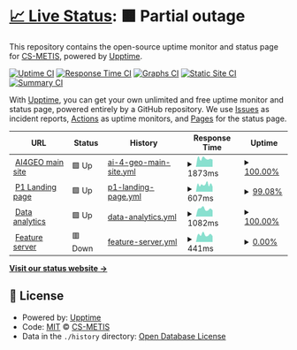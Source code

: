 # [📈 Live Status](https://demo.upptime.js.org): <!--live status--> **🟧 Partial outage**

This repository contains the open-source uptime monitor and status page for [CS-METIS](https://demo.upptime.js.org), powered by [Upptime](https://github.com/upptime/upptime).

[![Uptime CI](https://github.com/CS-METIS/p1-status-page/workflows/Uptime%20CI/badge.svg)](https://github.com/CS-METIS/p1-status-page/actions?query=workflow%3A%22Uptime+CI%22)
[![Response Time CI](https://github.com/CS-METIS/p1-status-page/workflows/Response%20Time%20CI/badge.svg)](https://github.com/CS-METIS/p1-status-page/actions?query=workflow%3A%22Response+Time+CI%22)
[![Graphs CI](https://github.com/CS-METIS/p1-status-page/workflows/Graphs%20CI/badge.svg)](https://github.com/CS-METIS/p1-status-page/actions?query=workflow%3A%22Graphs+CI%22)
[![Static Site CI](https://github.com/CS-METIS/p1-status-page/workflows/Static%20Site%20CI/badge.svg)](https://github.com/CS-METIS/p1-status-page/actions?query=workflow%3A%22Static+Site+CI%22)
[![Summary CI](https://github.com/CS-METIS/p1-status-page/workflows/Summary%20CI/badge.svg)](https://github.com/CS-METIS/p1-status-page/actions?query=workflow%3A%22Summary+CI%22)

With [Upptime](https://upptime.js.org), you can get your own unlimited and free uptime monitor and status page, powered entirely by a GitHub repository. We use [Issues](https://github.com/CS-METIS/p1-status-page/issues) as incident reports, [Actions](https://github.com/CS-METIS/p1-status-page/actions) as uptime monitors, and [Pages](https://demo.upptime.js.org) for the status page.

<!--start: status pages-->
<!-- This summary is generated by Upptime (https://github.com/upptime/upptime) -->
<!-- Do not edit this manually, your changes will be overwritten -->
<!-- prettier-ignore -->
| URL | Status | History | Response Time | Uptime |
| --- | ------ | ------- | ------------- | ------ |
| <img alt="" src="https://icons.duckduckgo.com/ip3/ai4geo.csgroup.eu.ico" height="13"> [AI4GEO main site](https://ai4geo.csgroup.eu/) | 🟩 Up | [ai-4-geo-main-site.yml](https://github.com/CS-METIS/p1-status-page/commits/HEAD/history/ai-4-geo-main-site.yml) | <details><summary><img alt="Response time graph" src="./graphs/ai-4-geo-main-site/response-time-week.png" height="20"> 1873ms</summary><br><a href="https://status.p1.csgroup.space/history/ai-4-geo-main-site"><img alt="Response time 3807" src="https://img.shields.io/endpoint?url=https%3A%2F%2Fraw.githubusercontent.com%2FCS-METIS%2Fp1-status-page%2FHEAD%2Fapi%2Fai-4-geo-main-site%2Fresponse-time.json"></a><br><a href="https://status.p1.csgroup.space/history/ai-4-geo-main-site"><img alt="24-hour response time 2678" src="https://img.shields.io/endpoint?url=https%3A%2F%2Fraw.githubusercontent.com%2FCS-METIS%2Fp1-status-page%2FHEAD%2Fapi%2Fai-4-geo-main-site%2Fresponse-time-day.json"></a><br><a href="https://status.p1.csgroup.space/history/ai-4-geo-main-site"><img alt="7-day response time 1873" src="https://img.shields.io/endpoint?url=https%3A%2F%2Fraw.githubusercontent.com%2FCS-METIS%2Fp1-status-page%2FHEAD%2Fapi%2Fai-4-geo-main-site%2Fresponse-time-week.json"></a><br><a href="https://status.p1.csgroup.space/history/ai-4-geo-main-site"><img alt="30-day response time 1916" src="https://img.shields.io/endpoint?url=https%3A%2F%2Fraw.githubusercontent.com%2FCS-METIS%2Fp1-status-page%2FHEAD%2Fapi%2Fai-4-geo-main-site%2Fresponse-time-month.json"></a><br><a href="https://status.p1.csgroup.space/history/ai-4-geo-main-site"><img alt="1-year response time 3807" src="https://img.shields.io/endpoint?url=https%3A%2F%2Fraw.githubusercontent.com%2FCS-METIS%2Fp1-status-page%2FHEAD%2Fapi%2Fai-4-geo-main-site%2Fresponse-time-year.json"></a></details> | <details><summary><a href="https://status.p1.csgroup.space/history/ai-4-geo-main-site">100.00%</a></summary><a href="https://status.p1.csgroup.space/history/ai-4-geo-main-site"><img alt="All-time uptime 99.91%" src="https://img.shields.io/endpoint?url=https%3A%2F%2Fraw.githubusercontent.com%2FCS-METIS%2Fp1-status-page%2FHEAD%2Fapi%2Fai-4-geo-main-site%2Fuptime.json"></a><br><a href="https://status.p1.csgroup.space/history/ai-4-geo-main-site"><img alt="24-hour uptime 100.00%" src="https://img.shields.io/endpoint?url=https%3A%2F%2Fraw.githubusercontent.com%2FCS-METIS%2Fp1-status-page%2FHEAD%2Fapi%2Fai-4-geo-main-site%2Fuptime-day.json"></a><br><a href="https://status.p1.csgroup.space/history/ai-4-geo-main-site"><img alt="7-day uptime 100.00%" src="https://img.shields.io/endpoint?url=https%3A%2F%2Fraw.githubusercontent.com%2FCS-METIS%2Fp1-status-page%2FHEAD%2Fapi%2Fai-4-geo-main-site%2Fuptime-week.json"></a><br><a href="https://status.p1.csgroup.space/history/ai-4-geo-main-site"><img alt="30-day uptime 99.96%" src="https://img.shields.io/endpoint?url=https%3A%2F%2Fraw.githubusercontent.com%2FCS-METIS%2Fp1-status-page%2FHEAD%2Fapi%2Fai-4-geo-main-site%2Fuptime-month.json"></a><br><a href="https://status.p1.csgroup.space/history/ai-4-geo-main-site"><img alt="1-year uptime 99.91%" src="https://img.shields.io/endpoint?url=https%3A%2F%2Fraw.githubusercontent.com%2FCS-METIS%2Fp1-status-page%2FHEAD%2Fapi%2Fai-4-geo-main-site%2Fuptime-year.json"></a></details>
| <img alt="" src="https://icons.duckduckgo.com/ip3/p1.csgroup.space.ico" height="13"> [P1 Landing page](https://p1.csgroup.space) | 🟩 Up | [p1-landing-page.yml](https://github.com/CS-METIS/p1-status-page/commits/HEAD/history/p1-landing-page.yml) | <details><summary><img alt="Response time graph" src="./graphs/p1-landing-page/response-time-week.png" height="20"> 607ms</summary><br><a href="https://status.p1.csgroup.space/history/p1-landing-page"><img alt="Response time 640" src="https://img.shields.io/endpoint?url=https%3A%2F%2Fraw.githubusercontent.com%2FCS-METIS%2Fp1-status-page%2FHEAD%2Fapi%2Fp1-landing-page%2Fresponse-time.json"></a><br><a href="https://status.p1.csgroup.space/history/p1-landing-page"><img alt="24-hour response time 610" src="https://img.shields.io/endpoint?url=https%3A%2F%2Fraw.githubusercontent.com%2FCS-METIS%2Fp1-status-page%2FHEAD%2Fapi%2Fp1-landing-page%2Fresponse-time-day.json"></a><br><a href="https://status.p1.csgroup.space/history/p1-landing-page"><img alt="7-day response time 607" src="https://img.shields.io/endpoint?url=https%3A%2F%2Fraw.githubusercontent.com%2FCS-METIS%2Fp1-status-page%2FHEAD%2Fapi%2Fp1-landing-page%2Fresponse-time-week.json"></a><br><a href="https://status.p1.csgroup.space/history/p1-landing-page"><img alt="30-day response time 660" src="https://img.shields.io/endpoint?url=https%3A%2F%2Fraw.githubusercontent.com%2FCS-METIS%2Fp1-status-page%2FHEAD%2Fapi%2Fp1-landing-page%2Fresponse-time-month.json"></a><br><a href="https://status.p1.csgroup.space/history/p1-landing-page"><img alt="1-year response time 640" src="https://img.shields.io/endpoint?url=https%3A%2F%2Fraw.githubusercontent.com%2FCS-METIS%2Fp1-status-page%2FHEAD%2Fapi%2Fp1-landing-page%2Fresponse-time-year.json"></a></details> | <details><summary><a href="https://status.p1.csgroup.space/history/p1-landing-page">99.08%</a></summary><a href="https://status.p1.csgroup.space/history/p1-landing-page"><img alt="All-time uptime 94.66%" src="https://img.shields.io/endpoint?url=https%3A%2F%2Fraw.githubusercontent.com%2FCS-METIS%2Fp1-status-page%2FHEAD%2Fapi%2Fp1-landing-page%2Fuptime.json"></a><br><a href="https://status.p1.csgroup.space/history/p1-landing-page"><img alt="24-hour uptime 100.00%" src="https://img.shields.io/endpoint?url=https%3A%2F%2Fraw.githubusercontent.com%2FCS-METIS%2Fp1-status-page%2FHEAD%2Fapi%2Fp1-landing-page%2Fuptime-day.json"></a><br><a href="https://status.p1.csgroup.space/history/p1-landing-page"><img alt="7-day uptime 99.08%" src="https://img.shields.io/endpoint?url=https%3A%2F%2Fraw.githubusercontent.com%2FCS-METIS%2Fp1-status-page%2FHEAD%2Fapi%2Fp1-landing-page%2Fuptime-week.json"></a><br><a href="https://status.p1.csgroup.space/history/p1-landing-page"><img alt="30-day uptime 99.79%" src="https://img.shields.io/endpoint?url=https%3A%2F%2Fraw.githubusercontent.com%2FCS-METIS%2Fp1-status-page%2FHEAD%2Fapi%2Fp1-landing-page%2Fuptime-month.json"></a><br><a href="https://status.p1.csgroup.space/history/p1-landing-page"><img alt="1-year uptime 94.66%" src="https://img.shields.io/endpoint?url=https%3A%2F%2Fraw.githubusercontent.com%2FCS-METIS%2Fp1-status-page%2FHEAD%2Fapi%2Fp1-landing-page%2Fuptime-year.json"></a></details>
| <img alt="" src="https://icons.duckduckgo.com/ip3/superset.p1.csgroup.space.ico" height="13"> [Data analytics](https://superset.p1.csgroup.space) | 🟩 Up | [data-analytics.yml](https://github.com/CS-METIS/p1-status-page/commits/HEAD/history/data-analytics.yml) | <details><summary><img alt="Response time graph" src="./graphs/data-analytics/response-time-week.png" height="20"> 1082ms</summary><br><a href="https://status.p1.csgroup.space/history/data-analytics"><img alt="Response time 1283" src="https://img.shields.io/endpoint?url=https%3A%2F%2Fraw.githubusercontent.com%2FCS-METIS%2Fp1-status-page%2FHEAD%2Fapi%2Fdata-analytics%2Fresponse-time.json"></a><br><a href="https://status.p1.csgroup.space/history/data-analytics"><img alt="24-hour response time 1157" src="https://img.shields.io/endpoint?url=https%3A%2F%2Fraw.githubusercontent.com%2FCS-METIS%2Fp1-status-page%2FHEAD%2Fapi%2Fdata-analytics%2Fresponse-time-day.json"></a><br><a href="https://status.p1.csgroup.space/history/data-analytics"><img alt="7-day response time 1082" src="https://img.shields.io/endpoint?url=https%3A%2F%2Fraw.githubusercontent.com%2FCS-METIS%2Fp1-status-page%2FHEAD%2Fapi%2Fdata-analytics%2Fresponse-time-week.json"></a><br><a href="https://status.p1.csgroup.space/history/data-analytics"><img alt="30-day response time 1130" src="https://img.shields.io/endpoint?url=https%3A%2F%2Fraw.githubusercontent.com%2FCS-METIS%2Fp1-status-page%2FHEAD%2Fapi%2Fdata-analytics%2Fresponse-time-month.json"></a><br><a href="https://status.p1.csgroup.space/history/data-analytics"><img alt="1-year response time 1283" src="https://img.shields.io/endpoint?url=https%3A%2F%2Fraw.githubusercontent.com%2FCS-METIS%2Fp1-status-page%2FHEAD%2Fapi%2Fdata-analytics%2Fresponse-time-year.json"></a></details> | <details><summary><a href="https://status.p1.csgroup.space/history/data-analytics">100.00%</a></summary><a href="https://status.p1.csgroup.space/history/data-analytics"><img alt="All-time uptime 99.38%" src="https://img.shields.io/endpoint?url=https%3A%2F%2Fraw.githubusercontent.com%2FCS-METIS%2Fp1-status-page%2FHEAD%2Fapi%2Fdata-analytics%2Fuptime.json"></a><br><a href="https://status.p1.csgroup.space/history/data-analytics"><img alt="24-hour uptime 100.00%" src="https://img.shields.io/endpoint?url=https%3A%2F%2Fraw.githubusercontent.com%2FCS-METIS%2Fp1-status-page%2FHEAD%2Fapi%2Fdata-analytics%2Fuptime-day.json"></a><br><a href="https://status.p1.csgroup.space/history/data-analytics"><img alt="7-day uptime 100.00%" src="https://img.shields.io/endpoint?url=https%3A%2F%2Fraw.githubusercontent.com%2FCS-METIS%2Fp1-status-page%2FHEAD%2Fapi%2Fdata-analytics%2Fuptime-week.json"></a><br><a href="https://status.p1.csgroup.space/history/data-analytics"><img alt="30-day uptime 100.00%" src="https://img.shields.io/endpoint?url=https%3A%2F%2Fraw.githubusercontent.com%2FCS-METIS%2Fp1-status-page%2FHEAD%2Fapi%2Fdata-analytics%2Fuptime-month.json"></a><br><a href="https://status.p1.csgroup.space/history/data-analytics"><img alt="1-year uptime 99.38%" src="https://img.shields.io/endpoint?url=https%3A%2F%2Fraw.githubusercontent.com%2FCS-METIS%2Fp1-status-page%2FHEAD%2Fapi%2Fdata-analytics%2Fuptime-year.json"></a></details>
| <img alt="" src="https://icons.duckduckgo.com/ip3/feature.p1.csgroup.space.ico" height="13"> [Feature server](https://feature.p1.csgroup.space/) | 🟥 Down | [feature-server.yml](https://github.com/CS-METIS/p1-status-page/commits/HEAD/history/feature-server.yml) | <details><summary><img alt="Response time graph" src="./graphs/feature-server/response-time-week.png" height="20"> 441ms</summary><br><a href="https://status.p1.csgroup.space/history/feature-server"><img alt="Response time 552" src="https://img.shields.io/endpoint?url=https%3A%2F%2Fraw.githubusercontent.com%2FCS-METIS%2Fp1-status-page%2FHEAD%2Fapi%2Ffeature-server%2Fresponse-time.json"></a><br><a href="https://status.p1.csgroup.space/history/feature-server"><img alt="24-hour response time 473" src="https://img.shields.io/endpoint?url=https%3A%2F%2Fraw.githubusercontent.com%2FCS-METIS%2Fp1-status-page%2FHEAD%2Fapi%2Ffeature-server%2Fresponse-time-day.json"></a><br><a href="https://status.p1.csgroup.space/history/feature-server"><img alt="7-day response time 441" src="https://img.shields.io/endpoint?url=https%3A%2F%2Fraw.githubusercontent.com%2FCS-METIS%2Fp1-status-page%2FHEAD%2Fapi%2Ffeature-server%2Fresponse-time-week.json"></a><br><a href="https://status.p1.csgroup.space/history/feature-server"><img alt="30-day response time 518" src="https://img.shields.io/endpoint?url=https%3A%2F%2Fraw.githubusercontent.com%2FCS-METIS%2Fp1-status-page%2FHEAD%2Fapi%2Ffeature-server%2Fresponse-time-month.json"></a><br><a href="https://status.p1.csgroup.space/history/feature-server"><img alt="1-year response time 552" src="https://img.shields.io/endpoint?url=https%3A%2F%2Fraw.githubusercontent.com%2FCS-METIS%2Fp1-status-page%2FHEAD%2Fapi%2Ffeature-server%2Fresponse-time-year.json"></a></details> | <details><summary><a href="https://status.p1.csgroup.space/history/feature-server">0.00%</a></summary><a href="https://status.p1.csgroup.space/history/feature-server"><img alt="All-time uptime 13.98%" src="https://img.shields.io/endpoint?url=https%3A%2F%2Fraw.githubusercontent.com%2FCS-METIS%2Fp1-status-page%2FHEAD%2Fapi%2Ffeature-server%2Fuptime.json"></a><br><a href="https://status.p1.csgroup.space/history/feature-server"><img alt="24-hour uptime 0.00%" src="https://img.shields.io/endpoint?url=https%3A%2F%2Fraw.githubusercontent.com%2FCS-METIS%2Fp1-status-page%2FHEAD%2Fapi%2Ffeature-server%2Fuptime-day.json"></a><br><a href="https://status.p1.csgroup.space/history/feature-server"><img alt="7-day uptime 0.00%" src="https://img.shields.io/endpoint?url=https%3A%2F%2Fraw.githubusercontent.com%2FCS-METIS%2Fp1-status-page%2FHEAD%2Fapi%2Ffeature-server%2Fuptime-week.json"></a><br><a href="https://status.p1.csgroup.space/history/feature-server"><img alt="30-day uptime 1.38%" src="https://img.shields.io/endpoint?url=https%3A%2F%2Fraw.githubusercontent.com%2FCS-METIS%2Fp1-status-page%2FHEAD%2Fapi%2Ffeature-server%2Fuptime-month.json"></a><br><a href="https://status.p1.csgroup.space/history/feature-server"><img alt="1-year uptime 13.98%" src="https://img.shields.io/endpoint?url=https%3A%2F%2Fraw.githubusercontent.com%2FCS-METIS%2Fp1-status-page%2FHEAD%2Fapi%2Ffeature-server%2Fuptime-year.json"></a></details>

<!--end: status pages-->

[**Visit our status website →**](https://demo.upptime.js.org)

## 📄 License

- Powered by: [Upptime](https://github.com/upptime/upptime)
- Code: [MIT](./LICENSE) © [CS-METIS](https://demo.upptime.js.org)
- Data in the `./history` directory: [Open Database License](https://opendatacommons.org/licenses/odbl/1-0/)
